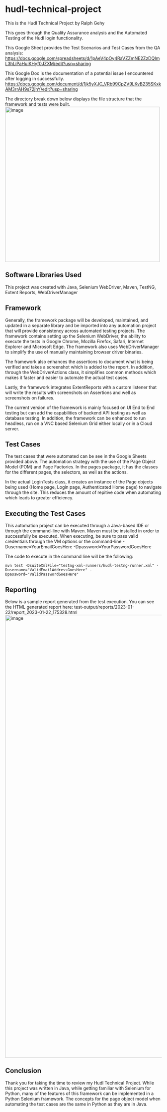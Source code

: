# hudl-technical-project

This is the Hudl Technical Project by Ralph Gehy

This goes through the Quality Assurance analysis and the Automated Testing of the Hudl login functionality. 

This Google Sheet provides the Test Scenarios and Test Cases from the QA analysis:
https://docs.google.com/spreadsheets/d/1pAeV4pOy4RaVZZmNE2ZzDQImL3hLiPaHuIKHyf0JZXM/edit?usp=sharing

This Google Doc is the documentation of a potential issue I encountered after logging in successfully.
https://docs.google.com/document/d/1jk5yXJC_VRb99CpZV9LKvB235SKxkAM3rrAH9s72jhY/edit?usp=sharing

The directory break down below displays the file structure that the framework and tests were built.
<img width="497" alt="image" src="https://user-images.githubusercontent.com/19873511/213957083-7d5a1ad6-44af-4789-a64e-fba1e6037f47.png">

## Software Libraries Used
This project was created with Java, Selenium WebDriver, Maven, TestNG, Extent Reports, WebDriverManager

## Framework

Generally, the framework package will be developed, maintained, and updated in a separate library and be imported into any automation project that will provide consistency across automated testing projects.
The framework contains setting up the Selenium WebDriver, the ability to execute the tests in Google Chrome, Mozilla Firefox, Safari, Internet Explorer and Microsoft Edge. 
The framework also uses WebDriverManager to simplify the use of manually maintaining browser driver binaries.

The framework also enhances the assertions to document what is being verified and takes a screenshot which is added to the report. In addition, through the WebDriverActions class, it simplifies common methods which makes it faster and easier to automate the actual test cases.

Lastly, the framework integrates ExtentReports with a custom listener that will write the results with screenshots on Assertions and well as screenshots on failures.

The current version of the framework is mainly focused on UI End to End testing but can add the capabilities of backend API testing as well as database testing. In addition, the framework can be enhanced to run headless, run on a VNC based Selenium Grid either locally or in a Cloud server.


## Test Cases
The test cases that were automated can be see in the Google Sheets provided above. The automation strategy with the use of the Page Object Model (POM) and Page Factories. In the pages package, it has the classes for the different pages, the selectors, as well as the actions.

In the actual LoginTests class, it creates an instance of the Page objects being used (Home page, Login page, Authenticated Home page) to navigate through the site. This reduces the amount of repitive code when automating which leads to greater efficiency.

## Executing the Test Cases
This automation project can be executed through a Java-based IDE or through the command-line with Maven. Maven must be installed in order to successfully be executed. When executing, be sure to pass valid credentials through the VM options or the command-line -Dusername=YourEmailGoesHere -Dpassword=YourPasswordGoesHere

The code to execute in the command line will be the following:

`mvn test -DsuiteXmlFile="testng-xml-runners/hudl-testng-runner.xml" -Dusername="ValidEmailAddressGoesHere" -Dpassword="ValidPasswordGoesHere"`

## Reporting 
Below is a sample report generated from the test execution. You can see the HTML generated report here: test-output/reports/2023-01-22/report_2023-01-22_175328.html
<img width="1419" alt="image" src="https://user-images.githubusercontent.com/19873511/213948337-6dad1436-100b-458e-8fea-8bba803ffec5.png">


## Conclusion
Thank you for taking the time to review my Hudl Technical Project. While this project was written in Java, while getting familiar with Selenium for Python, many of the features of this framework can be implemented in a Python Selenium framework. The concepts for the page object model when automating the test cases are the same in Python as they are in Java.
